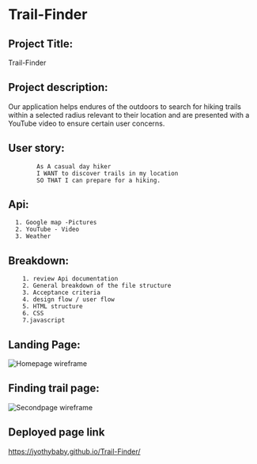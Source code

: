 # Trail-Finder
## Project Title: 
Trail-Finder
## Project description: 
Our application helps endures of the outdoors to search for hiking trails within a selected radius relevant to their location and are presented with a YouTube video to ensure certain user concerns.
## User story: 
            As A casual day hiker
            I WANT to discover trails in my location        
            SO THAT I can prepare for a hiking. 

## Api: 
      1. Google map -Pictures 
      2. YouTube - Video
      3. Weather 

## Breakdown: 
        1. review Api documentation
        2. General breakdown of the file structure
        3. Acceptance criteria
        4. design flow / user flow 
        5. HTML structure
        6. CSS
        7.javascript
        
       
       
## Landing Page: 
![Homepage wireframe](https://user-images.githubusercontent.com/73779089/127587717-01b69d89-2c4f-4a15-b3e5-f7413cae306f.PNG)

            
## Finding trail page:
![Secondpage wireframe](https://user-images.githubusercontent.com/73779089/127587517-13260176-d56e-4fdb-b4cf-c00b778b3e3c.PNG)


## Deployed page link 
https://jyothybaby.github.io/Trail-Finder/

